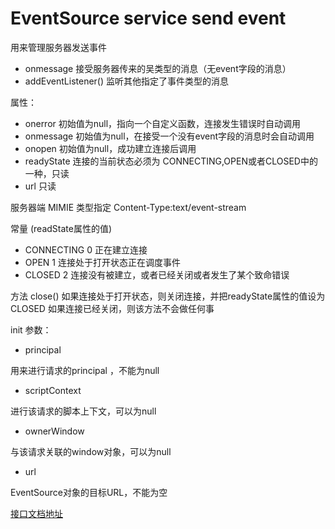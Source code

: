 # EventSource  service send event
用来管理服务器发送事件
 * onmessage 接受服务器传来的吴类型的消息（无event字段的消息）
 * addEventListener() 监听其他指定了事件类型的消息
 
 属性：
 * onerror 初始值为null，指向一个自定义函数，连接发生错误时自动调用
 * onmessage 初始值为null，在接受一个没有event字段的消息时会自动调用
 * onopen 初始值为null，成功建立连接后调用
 * readyState 连接的当前状态必须为 CONNECTING,OPEN或者CLOSED中的一种，只读
 * url 只读
 
 服务器端 MIMIE 类型指定 Content-Type:text/event-stream
 
 常量 (readState属性的值)
 * CONNECTING 0 正在建立连接
 * OPEN 1 连接处于打开状态正在调度事件
 * CLOSED 2 连接没有被建立，或者已经关闭或者发生了某个致命错误
 
 方法
 close()
 如果连接处于打开状态，则关闭连接，并把readyState属性的值设为CLOSED
 如果连接已经关闭，则该方法不会做任何事
 
init
参数：
* principal

用来进行请求的principal ，不能为null

* scriptContext

进行该请求的脚本上下文，可以为null

* ownerWindow

与该请求关联的window对象，可以为null

* url

EventSource对象的目标URL，不能为空

[接口文档地址](http://www.w3.org/TR/eventsource/#the-eventsource-interface)
